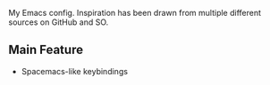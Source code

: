 My Emacs config. Inspiration has been drawn from multiple different sources on GitHub and SO.


## Main Feature
* Spacemacs-like keybindings
